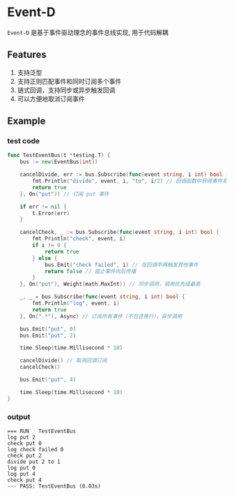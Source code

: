 # Event-D

`Event-D` 是基于事件驱动理念的事件总线实现, 用于代码解耦

## Features

1. 支持泛型
2. 支持正则匹配事件和同时订阅多个事件
3. 链式回调，支持同步或异步触发回调
4. 可以方便地取消订阅事件

## Example

### test code

```go
func TestEventBus(t *testing.T) {
	bus := new(EventBus[int])

	cancelDivide, err := bus.Subscribe(func(event string, i int) bool {
		fmt.Println("divide", event, i, "to", i/2) // 回调函数中获得事件名和参数
		return true
	}, On("put")) // 订阅 put 事件

	if err != nil {
		t.Error(err)
	}

	cancelCheck, _ := bus.Subscribe(func(event string, i int) bool {
		fmt.Println("check", event, i)
		if i != 0 {
			return true
		} else {
			bus.Emit("check failed", i) // 在回调中再触发其他事件
			return false // 阻止事件向后传播
		}
	}, On("put"), Weight(math.MaxInt)) // 同步调用，调用优先级最高

	_, _ = bus.Subscribe(func(event string, i int) bool {
		fmt.Println("log", event, i)
		return true
	}, On(".*"), Async) // 订阅所有事件（不包含换行），异步调用

	bus.Emit("put", 0)
	bus.Emit("put", 2)

	time.Sleep(time.Millisecond * 10)

	cancelDivide() // 取消回调订阅
	cancelCheck()

	bus.Emit("put", 4)

	time.Sleep(time.Millisecond * 10)
}
```

### output

```
=== RUN   TestEventBus
log put 2
check put 0
log check failed 0
check put 2
divide put 2 to 1
log put 0
log put 4
check put 4
--- PASS: TestEventBus (0.03s)
```

